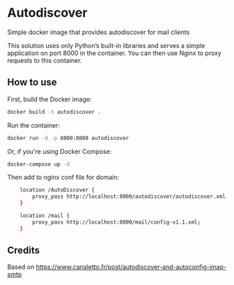 # Autodiscover
Simple docker image that provides autodiscover for mail clients


This solution uses only Python’s built-in libraries and serves a simple application on port 8000 in the container. You can then use Nginx to proxy requests to this container.


## How to use

First, build the Docker image:

```bash
docker build -t autodiscover .
```
Run the container:

```bash
docker run -d -p 8000:8000 autodiscover
```

Or, if you're using Docker Compose:

```bash
docker-compose up -d
```


Then add to nginx conf file for domain:
```bash
    location /AutoDiscover {
        proxy_pass http://localhost:8000/autodiscover/autodiscover.xml;
    }

    location /mail {
        proxy_pass http://localhost:8000/mail/config-v1.1.xml;
    }
```

## Credits

Based on https://www.canaletto.fr/post/autodiscover-and-autoconfig-imap-smtp

